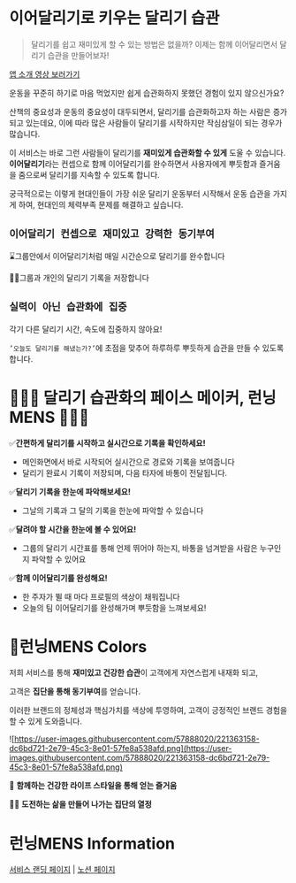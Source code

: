 # 이어달리기로 키우는 달리기 습관

> 달리기를 쉽고 재미있게 할 수 있는 방법은 없을까?
> 이제는 함께 이어달리면서 달리기 습관을 만들어보자!
> 
[앱 소개 영상 보러가기](https://www.youtube.com/watch?v=3TajtI-R54U&ab_channel=%EC%9E%84%EC%97%B0%EC%A7%80) 

운동을 꾸준히 하기로 마음 먹었지만 쉽게 습관화하지 못했던 경험이 있지 않으신가요?

산책의 중요성과 운동의 중요성이 대두되면서, 달리기를 습관화하고자 하는 사람은 증가되고 있는데요, 이에 따라 많은 사람들이 달리기를 시작하지만 작심삼일이 되는 경우가 많습니다.

이 서비스는 바로 그런 사람들이 달리기를 **재미있게 습관화할 수 있게** 도울 수 있습니다. **이어달리기**라는 컨셉으로 함께 이어달리기를 완수하면서 사용자에게 뿌듯함과 즐거움을 줌으로써 달리기를 지속할 수 있도록 합니다.

궁극적으로는 이렇게 현대인들이 가장 쉬운 달리기 운동부터 시작해서 운동 습관을 가지게 하여, 현대인의 체력부족 문제를 해결하고 싶습니다.

## **`이어달리기 컨셉으로 재미있고 강력한 동기부여`**

⌛그룹안에서 이어달리기처럼 매일 시간순으로 달리기를 완수합니다

🏃🏻그룹과 개인의 달리기 기록을 저장합니다

## **`실력이 아닌 습관화에 집중`**

각기 다른 달리기 시간, 속도에 집중하지 않아요!

`’오늘도 달리기를 해냈는가?’`에 초점을 맞추어 하루하루 뿌듯하게 습관을 만들 수 있도록 합니다.

# 🏃🏻‍♂️ 달리기 습관화의 페이스 메이커, 런닝MENS 🏃🏻‍♀️

✅**간편하게 달리기를 시작하고 실시간으로 기록을 확인하세요!**

- 메인화면에서 바로 시작되어 실시간으로 경로와 기록을 보여줍니다
- 달리기 완료시 기록이 저장되며, 다음 타자에 바통이 전달됩니다.

✅**달리기 기록을 한눈에 파악해보세요!**

- 그날의 기록과 그 달의 기록을 한눈에 파악할 수 있습니다

✅**달려야 할 시간을 한눈에 볼 수 있어요!**

- 그룹의 달리기 시간표를 통해 언제 뛰어야 하는지, 바통을 넘겨받을 사람은 누구인지 파악할 수 있어요

✅**함께 이어달리기를 완성해요!**

- 한 주자가 뛸 때 마다 프로필의 색상이 채워집니다
- 오늘의 팀 이어달리기를 완성해가며 뿌듯함을 느껴보세요!

# 🎨런닝MENS Colors

저희 서비스를 통해 **재미있고 건강한 습관**이 고객에게 자연스럽게 내재화 되고, 

고객은 **집단을 통해 동기부여**를 얻습니다.

이러한 브랜드의 정체성과 핵심가치를 색상에 투영하여, 고객이 긍정적인 브랜드 경험을 할 수 있게 도와줍니다.

![https://user-images.githubusercontent.com/57888020/221363158-dc6bd721-2e79-45c3-8e01-57fe8a538afd.png](https://user-images.githubusercontent.com/57888020/221363158-dc6bd721-2e79-45c3-8e01-57fe8a538afd.png)

🧡 **함께하는 건강한 라이프 스타일을 통해 얻는 즐거움**

🏃🏼 **도전하는 삶을 만들어 나가는 집단의 열정**

# 런닝MENS Information

<A href = "https://www.makeus.in/ab1c760c-a7c4-45ed-82e5-1a47417c7490"> 서비스 랜딩 페이지</A> | <A href = "https://www.makeus.in/ec746fc0-794b-45c3-a672-ba0a6c184b18"> 노션 페이지 </A> 
